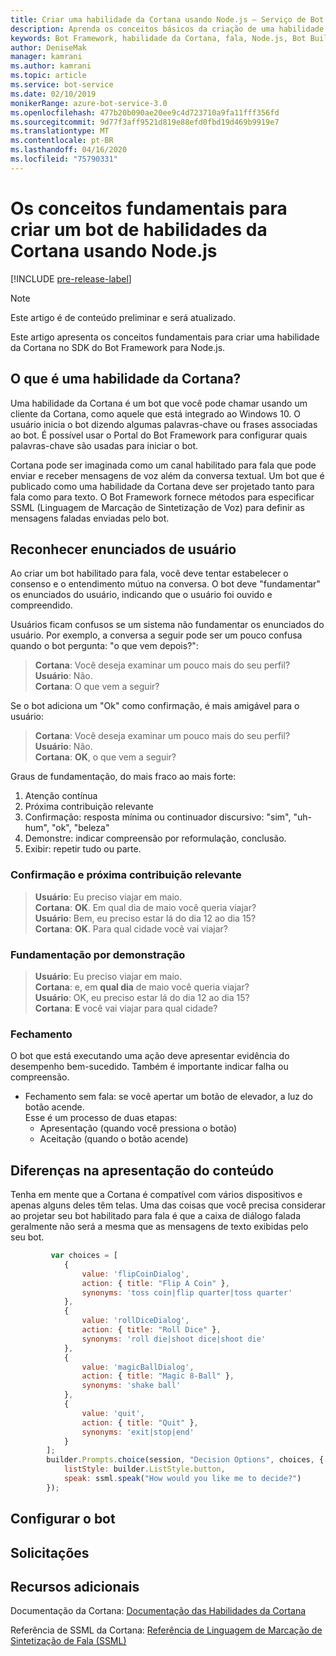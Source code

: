 ```yaml
---
title: Criar uma habilidade da Cortana usando Node.js – Serviço de Bot
description: Aprenda os conceitos básicos da criação de uma habilidade da Cortana no SDK do Bot Framework para Node.js.
keywords: Bot Framework, habilidade da Cortana, fala, Node.js, Bot Builder, SDK, conceitos fundamentais, conceitos básicos
author: DeniseMak
manager: kamrani
ms.author: kamrani
ms.topic: article
ms.service: bot-service
ms.date: 02/10/2019
monikerRange: azure-bot-service-3.0
ms.openlocfilehash: 477b20b090ae20ee9c4d723710a9fa11fff356fd
ms.sourcegitcommit: 9d77f3aff9521d819e88efd0fbd19d469b9919e7
ms.translationtype: MT
ms.contentlocale: pt-BR
ms.lasthandoff: 04/16/2020
ms.locfileid: "75790331"
---
```

# <a name="key-concepts-for-building-a-bot-for-cortana-skills-using-nodejs"></a>Os conceitos fundamentais para criar um bot de habilidades da Cortana usando Node.js
 
[!INCLUDE [pre-release-label](../includes/pre-release-label-v3.md)]

> [!NOTE]
> Este artigo é de conteúdo preliminar e será atualizado.

Este artigo apresenta os conceitos fundamentais para criar uma habilidade da Cortana no SDK do Bot Framework para Node.js. 

## <a name="what-is-a-cortana-skill"></a>O que é uma habilidade da Cortana?
Uma habilidade da Cortana é um bot que você pode chamar usando um cliente da Cortana, como aquele que está integrado ao Windows 10. O usuário inicia o bot dizendo algumas palavras-chave ou frases associadas ao bot. É possível usar o Portal do Bot Framework para configurar quais palavras-chave são usadas para iniciar o bot. 

Cortana pode ser imaginada como um canal habilitado para fala que pode enviar e receber mensagens de voz além da conversa textual. Um bot que é publicado como uma habilidade da Cortana deve ser projetado tanto para fala como para texto. O Bot Framework fornece métodos para especificar SSML (Linguagem de Marcação de Sintetização de Voz) para definir as mensagens faladas enviadas pelo bot.

## <a name="acknowledge-user-utterances"></a>Reconhecer enunciados de usuário 

<!-- Establishing conversational understanding -->
<!-- Placeholder: In this section, describe how you have to write your speech to sound natural -->


Ao criar um bot habilitado para fala, você deve tentar estabelecer o consenso e o entendimento mútuo na conversa. O bot deve "fundamentar" os enunciados do usuário, indicando que o usuário foi ouvido e compreendido.

Usuários ficam confusos se um sistema não fundamentar os enunciados do usuário. Por exemplo, a conversa a seguir pode ser um pouco confusa quando o bot pergunta: "o que vem depois?":

> **Cortana**: Você deseja examinar um pouco mais do seu perfil?  
> **Usuário**: Não.  
> **Cortana**: O que vem a seguir?

Se o bot adiciona um "Ok" como confirmação, é mais amigável para o usuário:

> **Cortana**: Você deseja examinar um pouco mais do seu perfil?  
> **Usuário**: Não.  
> **Cortana**: **OK**, o que vem a seguir?

Graus de fundamentação, do mais fraco ao mais forte:

1. Atenção contínua
2. Próxima contribuição relevante
3. Confirmação: resposta mínima ou continuador discursivo: "sim", "uh-hum", "ok", "beleza"
4. Demonstre: indicar compreensão por reformulação, conclusão.
5. Exibir: repetir tudo ou parte.

### <a name="acknowledgement-and-next-relevant-contribution"></a>Confirmação e próxima contribuição relevante

> **Usuário**: Eu preciso viajar em maio.  
> **Cortana**: **OK**. Em qual dia de maio você queria viajar?  
> **Usuário**: Bem, eu preciso estar lá do dia 12 ao dia 15?  
> **Cortana**: **OK**. Para qual cidade você vai viajar?  

### <a name="grounding-by-demonstration"></a>Fundamentação por demonstração

> **Usuário**: Eu preciso viajar em maio.  
> **Cortana**: e, em **qual dia** de maio você queria viajar?  
> **Usuário**: OK, eu preciso estar lá do dia 12 ao dia 15?  
> **Cortana**: **E** você vai viajar para qual cidade?  
    
### <a name="closure"></a>Fechamento

O bot que está executando uma ação deve apresentar evidência do desempenho bem-sucedido. Também é importante indicar falha ou compreensão. 

* Fechamento sem fala: se você apertar um botão de elevador, a luz do botão acende.  
Esse é um processo de duas etapas:
    * Apresentação (quando você pressiona o botão)
    * Aceitação (quando o botão acende)

## <a name="differences-in-content-presentation"></a>Diferenças na apresentação do conteúdo
Tenha em mente que a Cortana é compatível com vários dispositivos e apenas alguns deles têm telas. Uma das coisas que você precisa considerar ao projetar seu bot habilitado para fala é que a caixa de diálogo falada geralmente não será a mesma que as mensagens de texto exibidas pelo seu bot.
<!-- If there are differences in what the bot will say, in the text vs the speak fields of a prompt or in a waterfall, for example, discuss them here.

## Speech

You bot uses the **session.say** method to speak to the user. The speak method has three overloads:
* If you pass only one parameter to **session.say**, it can be a text parameter.
* If you pass two parameters to **session.say**, it can take text and SSML.
* If you pass three parameters, the third parameter takes an options structure that specifies all the options you can pass to build an **IMessage** object.

```javascript
var bot = new builder.UniversalBot(connector, function (session) {
    session.say("Hello... I'm a decision making bot.'.", 
        ssml.speak("Hello. I can help you answer all of life's tough questions."));
    session.replaceDialog('rootMenu');
});

```
## Speech in messages

The **IMessage** object provides a **speak** property for SSML. It can be used to play a .wav file.

The **inputHint** property helps indicate to Cortana whether your bot is expecting input. If you're using a built-in prompt, this value is automatically set to the default of **expectingInput**.

The **inputHint** property can take the following values: 
* **expectingInput**: Indicates that the bot is actively expecting a response from the user. Cortana listens for the user to speak into the microphone.
* **acceptingInput**: Indicates that the bot is passively ready for input but is not waiting on a response. Cortana accepts input from the user if the user holds down the microphone button.
* **ignoringInput**: Cortana is ignoring input. Your bot may send this hint if it is actively processing a request and will ignore input from users until the request is complete.

Prompts must use the `speak:` option.

```javascript
        builder.Prompts.choice(session, "Decision Options", choices, {
            listStyle: builder.ListStyle.button,
            speak: ssml.speak("How would you like me to decide?")
        });
```

Prompts.number has *ordinal support*, meaning that you can say "the last", "the first", "the next-to-last" to choose an item in a list.

## Using synonyms

<!-- Axl Rose example -->
```javascript   
         var choices = [
            { 
                value: 'flipCoinDialog',
                action: { title: "Flip A Coin" },
                synonyms: 'toss coin|flip quarter|toss quarter'
            },
            {
                value: 'rollDiceDialog',
                action: { title: "Roll Dice" },
                synonyms: 'roll die|shoot dice|shoot die'
            },
            {
                value: 'magicBallDialog',
                action: { title: "Magic 8-Ball" },
                synonyms: 'shake ball'
            },
            {
                value: 'quit',
                action: { title: "Quit" },
                synonyms: 'exit|stop|end'
            }
        ];
        builder.Prompts.choice(session, "Decision Options", choices, {
            listStyle: builder.ListStyle.button,
            speak: ssml.speak("How would you like me to decide?")
        });
```

## <a name="configuring-your-bot"></a>Configurar o bot

## <a name="prompts"></a>Solicitações

## <a name="additional-resources"></a>Recursos adicionais

Documentação da Cortana: [Documentação das Habilidades da Cortana](/cortana/skills/)

Referência de SSML da Cortana: [Referência de Linguagem de Marcação de Sintetização de Fala (SSML)](/cortana/skills/speech-synthesis-markup-language)
